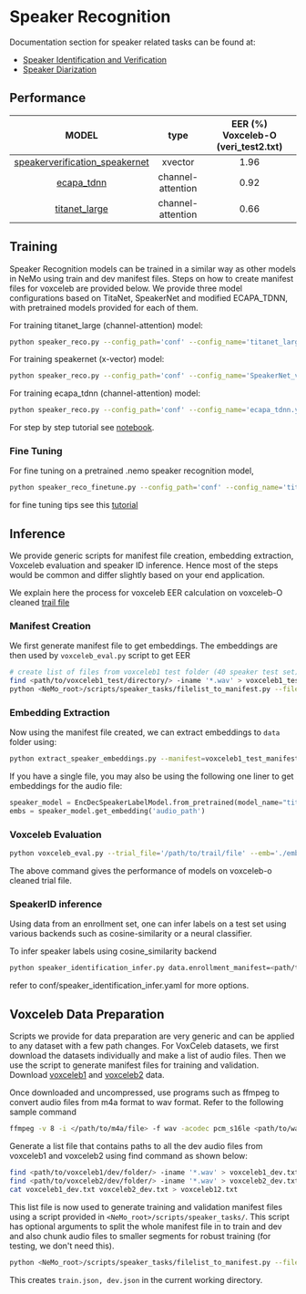 # Speaker Recognition

Documentation section for speaker related tasks can be found at:
 - [Speaker Identification and Verification](https://docs.nvidia.com/deeplearning/nemo/user-guide/docs/en/main/asr/speaker_recognition/intro.html)
 - [Speaker Diarization](https://docs.nvidia.com/deeplearning/nemo/user-guide/docs/en/main/asr/speaker_diarization/intro.html)

## Performance
|              MODEL             |          type         | EER (%)<br>Voxceleb-O (veri_test2.txt) |
|:------------------------------:|:---------------------:|:--------------------------------------:|
| [speakerverification_speakernet](https://ngc.nvidia.com/catalog/models/nvidia:nemo:speakerverification_speakernet) |        xvector        |                  1.96                  |
|           [ecapa_tdnn](https://ngc.nvidia.com/catalog/models/nvidia:nemo:ecapa_tdnn)           | channel-<br>attention |                  0.92                  |
|           [titanet_large](https://ngc.nvidia.com/catalog/models/nvidia:nemo:ecapa_tdnn)           | channel-<br>attention |                  0.66                  |

## Training
Speaker Recognition models can be trained in a similar way as other models in NeMo using train and dev manifest files. Steps on how to create manifest files for voxceleb are provided below.
We provide three model configurations based on TitaNet, SpeakerNet and modified ECAPA_TDNN, with pretrained models provided for each of them. 

For training titanet_large (channel-attention) model:
```bash
python speaker_reco.py --config_path='conf' --config_name='titanet_large.yaml' 
```

For training speakernet (x-vector) model:
```bash
python speaker_reco.py --config_path='conf' --config_name='SpeakerNet_verification_3x2x256.yaml' 
```

For training ecapa_tdnn (channel-attention) model:
```bash
python speaker_reco.py --config_path='conf' --config_name='ecapa_tdnn.yaml' 
```
For step by step tutorial see [notebook](https://github.com/NVIDIA/NeMo/blob/main/tutorials/speaker_tasks/Speaker_Recognition_Verification.ipynb).

### Fine Tuning
For fine tuning on a pretrained .nemo speaker recognition model,
```bash
python speaker_reco_finetune.py --config_path='conf' --config_name='titanet-finetune.yaml' 
```
for fine tuning tips see this [tutorial](https://github.com/NVIDIA/NeMo/blob/main/tutorials/speaker_tasks/Speaker_Recognition_Verification.ipynb)

## Inference
We provide generic scripts for manifest file creation, embedding extraction, Voxceleb evaluation and speaker ID inference. Hence most of the steps would be common and differ slightly based on your end application. 

We explain here the process for voxceleb EER calculation on voxceleb-O cleaned [trail file](https://www.robots.ox.ac.uk/~vgg/data/voxceleb/meta/veri_test2.txt)

### Manifest Creation
We first generate manifest file to get embeddings. The embeddings are then used by `voxceleb_eval.py` script to get EER  

```bash
# create list of files from voxceleb1 test folder (40 speaker test set)
find <path/to/voxceleb1_test/directory/> -iname '*.wav' > voxceleb1_test_files.txt
python <NeMo_root>/scripts/speaker_tasks/filelist_to_manifest.py --filelist voxceleb1_test_files.txt --id -3 --out voxceleb1_test_manifest.json 
```
### Embedding Extraction 
Now using the manifest file created, we can extract embeddings to `data` folder using:
```bash
python extract_speaker_embeddings.py --manifest=voxceleb1_test_manifest.json --model_path='titanet_large' --embedding_dir='./'
```
If you have a single file, you may also be using the following one liner to get embeddings for the audio file:

```python
speaker_model = EncDecSpeakerLabelModel.from_pretrained(model_name="titanet_large")
embs = speaker_model.get_embedding('audio_path')
```

### Voxceleb Evaluation
``` bash
python voxceleb_eval.py --trial_file='/path/to/trail/file' --emb='./embeddings/voxceleb1_test_manifest_embeddings.pkl' 
``` 
The above command gives the performance of models on voxceleb-o cleaned trial file. 

### SpeakerID inference
Using data from an enrollment set, one can infer labels on a test set using various backends such as cosine-similarity or a neural classifier.

To infer speaker labels using cosine_similarity backend
```bash 
python speaker_identification_infer.py data.enrollment_manifest=<path/to/enrollment_manifest> data.test_manifest=<path/to/test_manifest> backend.backend_model=cosine_similarity
``` 
refer to conf/speaker_identification_infer.yaml for more options.

## Voxceleb Data Preparation

Scripts we provide for data preparation are very generic and can be applied to any dataset with a few path changes. 
For VoxCeleb datasets, we first download the datasets individually and make a list of audio files. Then we use the script to generate manifest files for training and validation. 
Download [voxceleb1](https://www.robots.ox.ac.uk/~vgg/data/voxceleb/vox1.html) and [voxceleb2](https://www.robots.ox.ac.uk/~vgg/data/voxceleb/vox2.html) data. 

Once downloaded and uncompressed, use programs such as ffmpeg to convert audio files from m4a format to wav format. 
Refer to the following sample command
```bash
ffmpeg -v 8 -i </path/to/m4a/file> -f wav -acodec pcm_s16le <path/to/wav/file> 
```

Generate a list file that contains paths to all the dev audio files from voxceleb1 and voxceleb2 using find command as shown below:
```bash 
find <path/to/voxceleb1/dev/folder/> -iname '*.wav' > voxceleb1_dev.txt
find <path/to/voxceleb2/dev/folder/> -iname '*.wav' > voxceleb2_dev.txt
cat voxceleb1_dev.txt voxceleb2_dev.txt > voxceleb12.txt
``` 

This list file is now used to generate training and validation manifest files using a script provided in `<NeMo_root>/scripts/speaker_tasks/`. This script has optional arguments to split the whole manifest file in to train and dev and also chunk audio files to smaller segments for robust training (for testing, we don't need this). 

```bash
python <NeMo_root>/scripts/speaker_tasks/filelist_to_manifest.py --filelist voxceleb12.txt --id -3 --out voxceleb12_manifest.json --split --create_segments
```
This creates `train.json, dev.json` in the current working directory.
